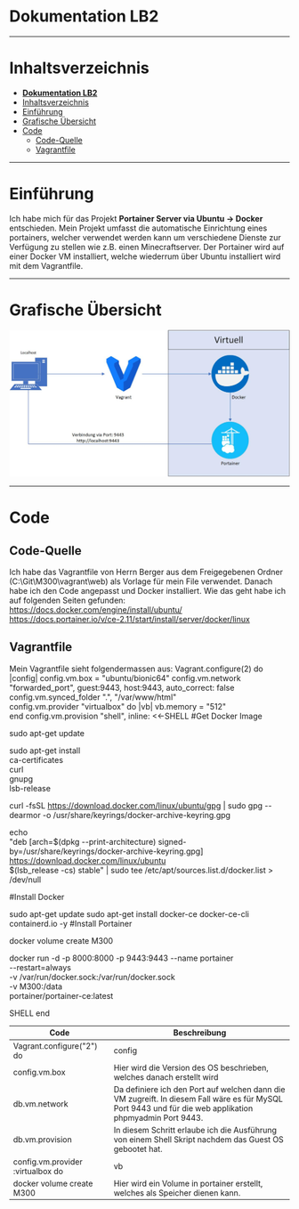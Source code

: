 # **Dokumentation LB2**

---

# Inhaltsverzeichnis

- [**Dokumentation LB2**](#dokumentation-lb2)
- [Inhaltsverzeichnis](#inhaltsverzeichnis)
- [Einführung](#einführung)
- [Grafische Übersicht](#grafische-übersicht)
- [Code](#code)
  - [Code-Quelle](#code-quelle)
  - [Vagrantfile](#vagrantfile)

---

# Einführung
Ich habe mich für das Projekt **Portainer Server via Ubuntu -> Docker** entschieden.
Mein Projekt umfasst die automatische Einrichtung eines portainers, welcher verwendet werden kann um verschiedene Dienste zur Verfügung zu stellen wie z.B. einen Minecraftserver. 
Der Portainer wird auf einer Docker VM installiert, welche wiederrum über Ubuntu installiert wird mit dem Vagrantfile. 


---
<a name="grafische"></a>
# Grafische Übersicht
![image](https://github.com/RobinGantenbein/M300-Services/blob/main/lb2/images/Grafik.jpg)


---

# Code

## Code-Quelle
Ich habe das Vagrantfile von Herrn Berger aus dem Freigegebenen Ordner (C:\Git\M300\vagrant\web) als Vorlage für mein File verwendet. 
Danach habe ich den Code angepasst und Docker installiert. 
Wie das geht habe ich auf folgenden Seiten gefunden: 
https://docs.docker.com/engine/install/ubuntu/ 
https://docs.portainer.io/v/ce-2.11/start/install/server/docker/linux


## Vagrantfile

Mein Vagrantfile sieht folgendermassen aus:
Vagrant.configure(2) do |config|
  config.vm.box = "ubuntu/bionic64"
  config.vm.network "forwarded_port", guest:9443, host:9443, auto_correct: false
  config.vm.synced_folder ".", "/var/www/html"  
config.vm.provider "virtualbox" do |vb|
  vb.memory = "512"  
end
config.vm.provision "shell", inline: <<-SHELL
 #Get Docker Image

sudo apt-get update

sudo apt-get install \
    ca-certificates \
    curl \
    gnupg \
    lsb-release

curl -fsSL https://download.docker.com/linux/ubuntu/gpg | sudo gpg --dearmor -o /usr/share/keyrings/docker-archive-keyring.gpg

echo \
  "deb [arch=$(dpkg --print-architecture) signed-by=/usr/share/keyrings/docker-archive-keyring.gpg] https://download.docker.com/linux/ubuntu \
  $(lsb_release -cs) stable" | sudo tee /etc/apt/sources.list.d/docker.list > /dev/null

#Install Docker

sudo apt-get update
sudo apt-get install docker-ce docker-ce-cli containerd.io -y
#Install Portainer

docker volume create M300

docker run -d -p 8000:8000 -p 9443:9443 --name portainer \
    --restart=always \
    -v /var/run/docker.sock:/var/run/docker.sock \
    -v M300:/data \
    portainer/portainer-ce:latest
  
SHELL
end


| Code | Beschreibung |
| -------------- | ----------------- |
| Vagrant.configure("2") do |config| | In dieser Zeile wird die API Version, in diesem Fall die Nummer 2, vom Vagrantfile beschrieben. Die Konfigurationen der Vm werden hier drin geschrieben und somit ist diese Zeile "das Herz" des Codes.  |
| config.vm.box | Hier wird die Version des OS beschrieben, welches danach erstellt wird |
| db.vm.network | Da definiere ich den Port auf welchen dann die VM zugreift. In diesem Fall wäre es für MySQL Port 9443 und für die web applikation phpmyadmin Port 9443.  |
| db.vm.provision | In diesem Schritt erlaube ich die Ausführung von einem Shell Skript nachdem das Guest OS gebootet hat. |
| config.vm.provider :virtualbox do |vb| | Hier definiere ich den Provider der VM, in diesem Fall Virtualbox. Zusätzlich habe ich noch Anpassungen gemacht, z.b mehr RAM und CPUs. |
| docker volume create M300 | Hier wird ein Volume in portainer erstellt, welches als Speicher dienen kann. |